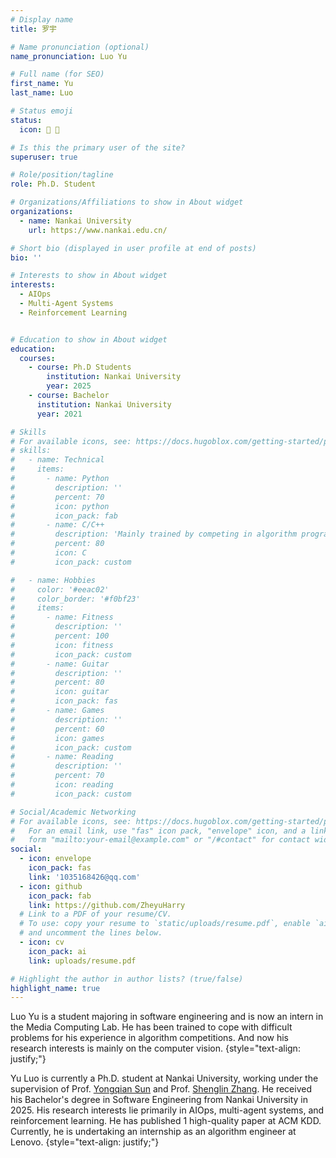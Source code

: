 ```yaml
---
# Display name
title: 罗宇

# Name pronunciation (optional)
name_pronunciation: Luo Yu

# Full name (for SEO)
first_name: Yu
last_name: Luo

# Status emoji
status: 
  icon: 🚀 🏀

# Is this the primary user of the site?
superuser: true

# Role/position/tagline
role: Ph.D. Student

# Organizations/Affiliations to show in About widget
organizations:
  - name: Nankai University
    url: https://www.nankai.edu.cn/

# Short bio (displayed in user profile at end of posts)
bio: ''

# Interests to show in About widget
interests:
  - AIOps
  - Multi-Agent Systems
  - Reinforcement Learning


# Education to show in About widget
education:
  courses:
    - course: Ph.D Students
        institution: Nankai University
        year: 2025
    - course: Bachelor
      institution: Nankai University
      year: 2021

# Skills
# For available icons, see: https://docs.hugoblox.com/getting-started/page-builder/#icons
# skills:
#   - name: Technical
#     items:
#       - name: Python
#         description: ''
#         percent: 70
#         icon: python
#         icon_pack: fab
#       - name: C/C++
#         description: 'Mainly trained by competing in algorithm programming contest'
#         percent: 80
#         icon: C
#         icon_pack: custom

#   - name: Hobbies
#     color: '#eeac02'
#     color_border: '#f0bf23'
#     items:
#       - name: Fitness
#         description: ''
#         percent: 100
#         icon: fitness
#         icon_pack: custom
#       - name: Guitar
#         description: ''
#         percent: 80
#         icon: guitar
#         icon_pack: fas
#       - name: Games
#         description: ''
#         percent: 60
#         icon: games
#         icon_pack: custom
#       - name: Reading
#         description: ''
#         percent: 70
#         icon: reading
#         icon_pack: custom

# Social/Academic Networking
# For available icons, see: https://docs.hugoblox.com/getting-started/page-builder/#icons
#   For an email link, use "fas" icon pack, "envelope" icon, and a link in the
#   form "mailto:your-email@example.com" or "/#contact" for contact widget.
social:
  - icon: envelope
    icon_pack: fas
    link: '1035168426@qq.com'
  - icon: github
    icon_pack: fab
    link: https://github.com/ZheyuHarry
  # Link to a PDF of your resume/CV.
  # To use: copy your resume to `static/uploads/resume.pdf`, enable `ai` icons in `params.yaml`,
  # and uncomment the lines below.
  - icon: cv
    icon_pack: ai
    link: uploads/resume.pdf

# Highlight the author in author lists? (true/false)
highlight_name: true
---
```


Luo Yu is a student majoring in software engineering and is now an intern in the Media Computing Lab. He has been trained to cope with difficult problems for his experience in algorithm competitions. And now his research interests is mainly on the computer vision.
{style="text-align: justify;"}

Yu Luo is currently a Ph.D. student at Nankai University, working under the supervision of Prof. [Yongqian Sun](https://nkcs.iops.ai/yongqiansun/) and Prof. [Shenglin Zhang](https://nkcs.iops.ai/shenglinzhang/). He received his Bachelor's degree in Software Engineering from Nankai University in 2025. His research interests lie primarily in AIOps, multi-agent systems, and reinforcement learning. He has published 1 high-quality paper at ACM KDD. Currently, he is undertaking an internship as an algorithm engineer at Lenovo. {style="text-align: justify;"}